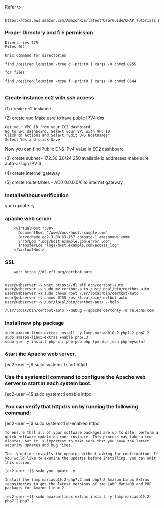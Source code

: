 


Refer to 
```
 https://docs.aws.amazon.com/AmazonRDS/latest/UserGuide/CHAP_Tutorials.WebServerDB.CreateWebServer.html
```


### Proper Directory and file permission
    Directories 775
    Files 664

```
Unix command for directories

find /desired_location -type d -print0 | xargs -0 chmod 0755

for files

find /desired_location -type f -print0 | xargs -0 chmod 0644


```



### Create instance ec2 with ssh access

(1) create ec2 instance

(2) create vpc
Make usre to have public IPV4 dns 

    Get your VPC ID from your EC2 dashboard.
    Go to VPC dashboard. Select your VPC with VPC ID.
    Click on Actions and Select "Edit DNS Hostnames".
    Select Yes and click Save.

Now you can find Public DNS IPv4 value in EC2 dashboard.


(3) create subnet - 172.30.3.0/24 250 available ip addresses
make sure auto-assign IPV 4

(4) create internet gateway 

(5) create route tables - 
ADD 0.0.0.0/0 to internet gateway



### Install without verification
yum update -y


### apache web server
        <VirtualHost *:80>
          DocumentRoot "/www/docs/host.example.com"
          ServerName ec2-3-88-63-157.compute-1.amazonaws.comm
          ErrorLog "logs/host.example.com-error_log"
          TransferLog "logs/host.example.com-access_log"
        </VirtualHost>


### SSL
        wget https://dl.eff.org/certbot-auto


    user@webserver:~$ wget https://dl.eff.org/certbot-auto
    user@webserver:~$ sudo mv certbot-auto /usr/local/bin/certbot-auto
    user@webserver:~$ sudo chown root /usr/local/bin/certbot-auto
    user@webserver:~$ chmod 0755 /usr/local/bin/certbot-auto
    user@webserver:~$ /usr/local/bin/certbot-auto --help

    /usr/local/bin/certbot-auto --debug --apache certonly -d raleche.com

### Install new php package
```
sudo amazon-linux-extras install -y lamp-mariadb10.2-php7.2 php7.2
sudo amazon-linux-extras enable php7.3
sudo yum -y install php-cli php-pdo php-fpm php-json php-mysqlnd
```



### Start the Apache web server.

[ec2-user ~]$ sudo systemctl start httpd

### Use the systemctl command to configure the Apache web server to start at each system boot.

[ec2-user ~]$ sudo systemctl enable httpd

### You can verify that httpd is on by running the following command:

[ec2-user ~]$ sudo systemctl is-enabled httpd



```
To ensure that all of your software packages are up to date, perform a quick software update on your instance. This process may take a few minutes, but it is important to make sure that you have the latest security updates and bug fixes.

The -y option installs the updates without asking for confirmation. If you would like to examine the updates before installing, you can omit this option.

[ec2-user ~]$ sudo yum update -y

Install the lamp-mariadb10.2-php7.2 and php7.2 Amazon Linux Extras repositories to get the latest versions of the LAMP MariaDB and PHP packages for Amazon Linux 2.

[ec2-user ~]$ sudo amazon-linux-extras install -y lamp-mariadb10.2-php7.2 php7.2
```
